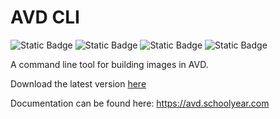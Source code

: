 # AVD CLI

![Static Badge](https://img.shields.io/badge/staticcheck-passes-green)
![Static Badge](https://img.shields.io/badge/Windows-amd64+arm64-blue)
![Static Badge](https://img.shields.io/badge/macOS-intel+silicon-blue)
![Static Badge](https://img.shields.io/badge/linux-amd64+arm64-blue)

A command line tool for building images in AVD.

Download the latest version [here](https://github.com/schoolyear/avd-cli/releases)

Documentation can be found here: https://avd.schoolyear.com